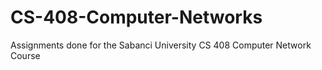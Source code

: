 # CS-408-Computer-Networks
Assignments done for the Sabanci University CS 408 Computer Network Course

